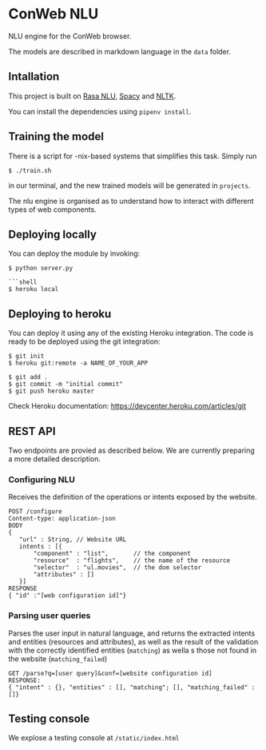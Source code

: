 # ConWeb NLU

NLU engine for the ConWeb browser.

The models are described in markdown language in the `data` folder.


## Intallation
This project is built on [Rasa NLU](https://github.com/RasaHQ/rasa_nlu), [Spacy](https://spacy.io/) and
[NLTK](https://www.nltk.org/).

You can install the dependencies using `pipenv install`.

## Training the model
There is a script for -nix-based systems that simplifies this task. Simply run

```shell
$ ./train.sh
```
in our terminal, and the new trained models will be generated in `projects`. 

The nlu engine is organised as to understand how to interact with different types of web components.


## Deploying locally
You can deploy the module by invoking:

```shell
$ python server.py

```shell
$ heroku local
```

## Deploying to heroku

You can deploy it using any of the existing Heroku integration. The code is ready to be deployed using the git integration:

```shell
$ git init
$ heroku git:remote -a NAME_OF_YOUR_APP

$ git add .
$ git commit -m "initial commit"
$ git push heroku master
```

Check Heroku documentation: https://devcenter.heroku.com/articles/git


## REST API

Two endpoints are provied as described below. We are currently preparing a more detailed description.

### Configuring NLU
Receives the definition of the operations or intents exposed by the website.
```
POST /configure
Content-type: application-json
BODY
{
   "url" : String, // Website URL
   intents : [{
       "component" : "list",       // the component
       "resource"  : "flights",    // the name of the resource
       "selector"  : "ul.movies",  // the dom selector
       "attributes" : []
   }]
RESPONSE
{ "id" :"[web configuration id]"}
```

### Parsing user queries
Parses the user input in natural language, and returns the extracted intents and entities (resources and attributes), as well as the result of the validation with the correctly identified entities (`matching`) as wella s those not found in the website (`matching_failed`)

```
GET /parse?q=[user query]&conf=[website configuration id]
RESPONSE:
{ "intent" : {}, "entities" : [], "matching"; [], "matching_failed" : []}
```

## Testing console
We explose a testing console at `/static/index.html`

